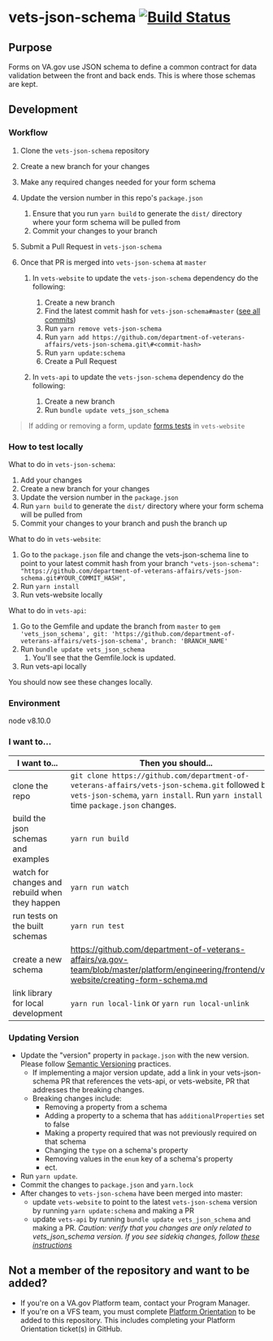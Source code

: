 # vets-json-schema [![Build Status](https://travis-ci.org/department-of-veterans-affairs/vets-json-schema.svg?branch=master)](https://travis-ci.org/department-of-veterans-affairs/vets-json-schema)

## Purpose

Forms on VA.gov use JSON schema to define a common contract for data validation between the front and back ends. This is where those schemas are kept.

## Development

### Workflow

1. Clone the `vets-json-schema` repository
2. Create a new branch for your changes
3. Make any required changes needed for your form schema
4. Update the version number in this repo's `package.json`
   1. Ensure that you run `yarn build` to generate the `dist/` directory where your form schema will be pulled from
   2. Commit your changes to your branch
5. Submit a Pull Request in `vets-json-schema`
6. Once that PR is merged into `vets-json-schema` at `master`

   1. In `vets-website` to update the `vets-json-schema` dependency do the following:

      1. Create a new branch
      2. Find the latest commit hash for `vets-json-schema#master` ([see all commits](https://github.com/department-of-veterans-affairs/vets-json-schema/commits/master))
      3. Run `yarn remove vets-json-schema`
      4. Run `yarn add https://github.com/department-of-veterans-affairs/vets-json-schema.git\#<commit-hash>`
      5. Run `yarn update:schema`
      6. Create a Pull Request

   2. In `vets-api` to update the `vets-json-schema` dependency do the following:
      1. Create a new branch
      2. Run `bundle update vets_json_schema`

> If adding or removing a form, update [forms tests](https://github.com/department-of-veterans-affairs/vets-website/blob/master/src/platform/forms/tests/forms.unit.spec.js) in `vets-website`

### How to test locally

What to do in `vets-json-schema`:

1. Add your changes
2. Create a new branch for your changes
3. Update the version number in the `package.json `
4. Run `yarn build` to generate the `dist/` directory where your form schema will be pulled from
5. Commit your changes to your branch and push the branch up

What to do in `vets-website`:

1. Go to the `package.json` file and change the vets-json-schema line to point to your latest commit hash from your branch `"vets-json-schema": "https://github.com/department-of-veterans-affairs/vets-json-schema.git#YOUR_COMMIT_HASH",`
2. Run `yarn install`
3. Run vets-website locally

What to do in `vets-api`:
1. Go to the Gemfile and update the branch from `master` to `gem 'vets_json_schema', git: 'https://github.com/department-of-veterans-affairs/vets-json-schema', branch: 'BRANCH_NAME'`
2. Run `bundle update vets_json_schema` 
   1. You'll see that the Gemfile.lock is updated.
3. Run vets-api locally

You should now see these changes locally.

### Environment

node v8.10.0

### I want to...

| I want to...                                   | Then you should...                                                                                                                                                                        |
|------------------------------------------------|-------------------------------------------------------------------------------------------------------------------------------------------------------------------------------------------|
| clone the repo                                 | `git clone https://github.com/department-of-veterans-affairs/vets-json-schema.git` followed by `cd vets-json-schema`, `yarn install`. Run `yarn install` any time `package.json` changes. |
| build the json schemas and examples            | `yarn run build`                                                                                                                                                                          |
| watch for changes and rebuild when they happen | `yarn run watch`                                                                                                                                                                          |
| run tests on the built schemas                 | `yarn run test`                                                                                                                                                                           |
| create a new schema                            | https://github.com/department-of-veterans-affairs/va.gov-team/blob/master/platform/engineering/frontend/vets-website/creating-form-schema.md                                              |
| link library for local development             | `yarn run local-link` or `yarn run local-unlink`                                                                                                                                          |
### Updating Version

- Update the "version" property in `package.json` with the new version. Please follow [Semantic Versioning](https://semver.org/#summary) practices.
  - If implementing a major version update, add a link in your vets-json-schema PR that references the vets-api, or vets-website, PR that addresses the breaking changes.
  - Breaking changes include:
    - Removing a property from a schema
    - Adding a property to a schema that has `additionalProperties` set to false
    - Making a property required that was not previously required on that schema
    - Changing the `type` on a schema's property
    - Removing values in the `enum` key of a schema's property
    - ect.
- Run `yarn update`.
- Commit the changes to `package.json` and `yarn.lock`
- After changes to `vets-json-schema` have been merged into master:
  - update `vets-website` to point to the latest `vets-json-schema` version by running `yarn update:schema` and making a PR
  - update `vets-api` by running `bundle update vets_json_schema` and making a PR. _Caution: verify that you changes are only related to vets_json_schema version. If you see sidekiq changes, follow [these instructions](https://github.com/department-of-veterans-affairs/va.gov-team-sensitive/blob/master/platform/engineering/sidekiq-enterprise-setup.md)_

## Not a member of the repository and want to be added?
- If you're on a VA.gov Platform team, contact your Program Manager.
- If you're on a VFS team, you must complete [Platform Orientation](https://depo-platform-documentation.scrollhelp.site/getting-started/platform-orientation) to be added to this repository. This includes completing your Platform Orientation ticket(s) in GitHub.
